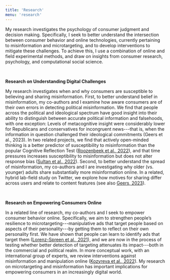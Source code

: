 ```yaml
---
title: 'Research'
menu: 'research'
---
```


My research investigates the psychology of consumer judgment and decision making. Specifically, I seek to better understand the intersection between consumer behavior and online technologies, currently pertaining to misinformation and microtargeting, and to develop interventions to mitigate these challenges. To achieve this, I use a combination of online and field experimental methods, and draw on insights from consumer research, psychology, and computational social science.

<br>

**Research on Understanding Digital Challenges**

My research investigates when and why consumers are susceptible to believing and sharing misinformation. First, to better understand belief in misinformation, my co-authors and I examine how aware consumers are of their own errors in detecting political misinformation. We find that people across the political and ideological spectrum have good insight into their ability to distinguish between accurate political information and falsehoods, with one exception: Levels of metacognitive insight were considerably lower for Republicans and conservatives for incongruent news---that is, when the information in question challenged their ideological commitments (Geers et al., 2023). In two related projects, we find that actively open-minded thinking is a better predictor of susceptibility to misinformation than the popular Cognitive Reflection Test ([Roozenbeek et al., 2022](http://journal.sjdm.org/22/220228/jdm220228.pdf)), and that time pressures increases susceptibility to misinformation but does not alter response bias ([Sultan et al., 2022](https://www.nature.com/articles/s41598-022-26209-8)). Second, to better understand the spread of misinformation, my co-authors and I are investigating why older (vs. younger) adults share substantially more misinformation online. In a related, hybrid lab-field study on Twitter, we explore how motives for sharing differ across users and relate to content features (see also [Geers, 2023](https://doi.org/10.1038/s44159-023-00215-7)).

<br>

**Research on Empowering Consumers Online**

In a related line of research, my co-authors and I seek to empower consumer behavior online. Specifically, we aim to strengthen people’s resilience to microtargeting---manipulative ads that target people based on aspects of their personality---by getting them to reflect on their own personality first. We have shown that people can learn to identify ads that target them ([Lorenz-Spreen et al., 2021](https://doi.org/10.1038/s41598-021-94796-z)), and we are now in the process of testing whether better detection of targeting attenuates its impact---both in the commercial and political realm. In more conceptual work, with an international group of experts, we review interventions against misinformation and manipulation online ([Kozyreva et al., 2022](https://psyarxiv.com/x8ejt)). My research on microtargeting and misinformation has important implications for empowering consumers in an increasingly digital world.
